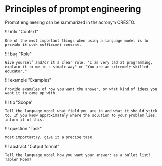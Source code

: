 # Principles of prompt engineering

Prompt engineering can be summarized in the acronym CRESTO.

!!! info "Context"

    One of the most important things when using a language model is to provide it with sufficient context.

!!! bug "Role"

    Give yourself and/or it a clear role. "I am very bad at programming, explain it to me in a simple way" or "You are an extremely skilled educator."

!!! example "Examples"  

    Provide examples of how you want the answer, or what kind of ideas you want it to come up with.

!!! tip "Scope" 

    Tell the language model what field you are in and what it should stick to. If you know approximately where the solution to your problem lies, inform it of this.

!!! question "Task"

    Most importantly, give it a precise task.

!!! abstract "Output format"

    Tell the language model how you want your answer: as a bullet list? Table? Poem?